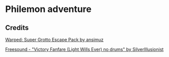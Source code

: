 # Philemon adventure

## Credits

[Warped: Super Grotto Escape Pack by ansimuz](https://ansimuz.itch.io/super-grotto-escape-pack)

[Freesound - &quot;Victory Fanfare (Light Wills Ever) no drums&quot; by SilverIllusionist](https://freesound.org/people/SilverIllusionist/sounds/669323/)
